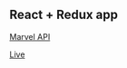 ## React + Redux app

[Marvel API](https://developer.marvel.com/)

[Live](https://kiraburova.github.io/Marvel-ReactJS-API/)
